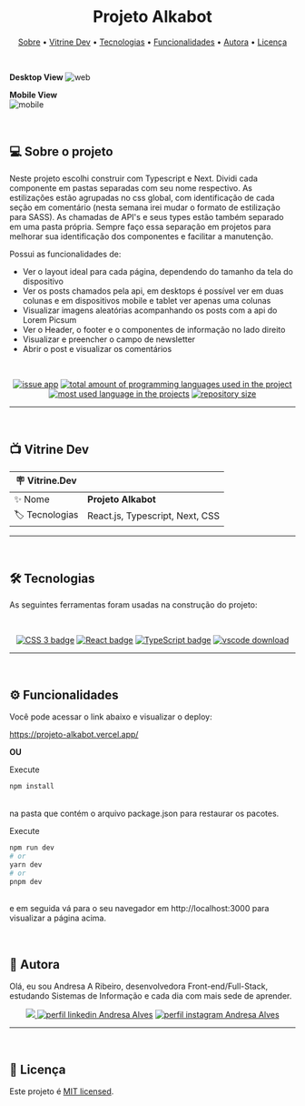 <h1 align="center"> 
	 Projeto Alkabot
</h1>

<p align="center">
 <a href="#-sobre-o-projeto">Sobre</a> •
 <a href="#-vitrine-dev">Vitrine Dev</a> •
 <a href="#-tecnologias">Tecnologias</a> •
 <a href="#-funcionalidades">Funcionalidades</a> •
 <a href="#-autor">Autora</a> • 
 <a href="#-licença">Licença</a>
</p>

&nbsp;

**Desktop View**
![web](https://user-images.githubusercontent.com/94997593/227825825-4f7faeb0-3e10-4146-b507-8385c7491328.png)


**Mobile View** <br/>
![mobile](https://user-images.githubusercontent.com/94997593/227825838-c2d10a53-39cc-40fa-8313-138147f33b41.png)

&nbsp;
<a id="-sobre-o-projeto"></a>

## 💻 Sobre o projeto

Neste projeto escolhi construir com Typescript e Next. Dividi cada componente em pastas separadas com seu nome respectivo. As estilizações estão agrupadas no css global, com identificação de cada seção em comentário (nesta semana irei mudar o formato de estilização para SASS). As chamadas de API's e seus types estão também separado em uma pasta própria. Sempre faço essa separação em projetos para melhorar sua identificação dos componentes e facilitar a manutenção.

Possui as funcionalidades de:

- Ver o layout ideal para cada página, dependendo do tamanho da tela do dispositivo
- Ver os posts chamados pela api, em desktops é possível ver em duas colunas e em dispositivos mobile e tablet ver apenas uma colunas
- Visualizar imagens aleatórias acompanhando os posts com a api do Lorem Picsum
- Ver o Header, o footer e o componentes de informação no lado direito
- Visualizar e preencher o campo de newsletter
- Abrir o post e visualizar os comentários

&nbsp;

<p align="center">
  <a href="https://github.com/Andresa-Alves-Ribeiro/projeto-alkabot/issues"><img src="https://img.shields.io/github/issues/Andresa-Alves-Ribeiro/projeto-alkabot" alt="issue app" /></a>
  <a href="https://github.com/Andresa-Alves-Ribeiro/projeto-alkabot"><img src="https://img.shields.io/github/languages/count/Andresa-Alves-Ribeiro/projeto-alkabot" alt="total amount of programming languages used in the project" /></a>
  <a href="https://github.com/Andresa-Alves-Ribeiro/projeto-alkabot"><img src="https://img.shields.io/github/languages/top/Andresa-Alves-Ribeiro/projeto-alkabot" alt="most used language in the projects" /></a>
  <a href="https://github.com/Andresa-Alves-Ribeiro/projeto-alkabot"><img src="https://img.shields.io/github/repo-size/Andresa-Alves-Ribeiro/projeto-alkabot" alt="repository size" /></a>
<p>

---

&nbsp;
<a id="-vitrine-dev"></a>

## 📺 Vitrine Dev

| :placard: Vitrine.Dev |                            |
| --------------------- | -------------------------- |
| :sparkles: Nome       | **Projeto Alkabot**        |
| :label: Tecnologias   | React.js, Typescript, Next, CSS |

---

&nbsp;
<a id="-tecnologias"></a>

## 🛠 Tecnologias

As seguintes ferramentas foram usadas na construção do projeto:

&nbsp;

<p align="center">
<a href= "https://developer.mozilla.org/pt-BR/docs/Web/CSS"><img alt="CSS 3 badge" src="https://img.shields.io/static/v1?logoWidth=15&logoColor=1572B6&logo=CSS3&label=Style&message=CSS3&color=1572B6"></a>
  <a href= "https://reactjs.org/"><img alt="React badge" src="https://img.shields.io/static/v1?logoWidth=15&logoColor=61dafb&logo=React&label=Framework&message=React.js&color=61dafb"></a>
  <a href= "https://www.typescriptlang.org/"><img alt="TypeScript badge" src="https://img.shields.io/static/v1?logoWidth=15&logoColor=3178c6&logo=TypeScript&label=Language&message=TypeScript&color=3178c6"></a>
  <a href= "https://code.visualstudio.com/download"><img alt="vscode download" src="https://img.shields.io/static/v1?logoWidth=15&logoColor=007ACC&logo=Visual Studio Code&label=IDE&message=Visual Studio Code&color=007ACC"></a>
</p>

---

&nbsp;
<a id="-funcionalidades"></a>

## ⚙️ Funcionalidades

Você pode acessar o link abaixo e visualizar o deploy:

https://projeto-alkabot.vercel.app/

**OU**

Execute </br>

```bash
npm install
```

</br>
na pasta que contém o arquivo package.json para restaurar os pacotes. </br>

Execute

```bash
npm run dev
# or
yarn dev
# or
pnpm dev
```

</br>
e em seguida vá para o seu navegador em http://localhost:3000 para visualizar a página acima.

&nbsp;
<a id="-autor"></a>

## 🦸 Autora

Olá, eu sou Andresa A Ribeiro, desenvolvedora Front-end/Full-Stack, estudando Sistemas de Informação e cada dia com mais sede de aprender.

<p align="center">
  <a href="mailto:andresa_15ga@hotmail.com"><img src="https://img.shields.io/static/v1?logoWidth=15&logoColor=ff69b4&logo=gmail&label=Outlook&message=andresa_15ga@hotmail.com&color=ff69b4" target="_blank">
  <a href= "https://www.linkedin.com/in/andresa-alves-ribeiro/"><img alt="perfil linkedin Andresa Alves" src="https://img.shields.io/static/v1?logoWidth=15&logoColor=0A66C2&logo=LinkedIn&label=LinkedIn&message=andresa-alves-ribeiro&color=0A66C2"></a>
  <a href= "https://www.instagram.com/dresa.alves/"><img alt="perfil instagram Andresa Alves" src="https://img.shields.io/static/v1?logoWidth=15&logoColor=E4405F&logo=Instagram&label=Instagram&message=@dresa.alves&color=E4405F"></a>
</p>

---

&nbsp;
<a id="-licença"></a>

## 📝 Licença

Este projeto é [MIT licensed](./LICENSE).
